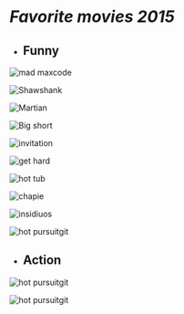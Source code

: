 # *Favorite movies 2015*
  +  ## Funny



![mad maxcode](https://upload.wikimedia.org/wikipedia/en/9/9e/Captain_America_The_Winter_Soldier_poster.jpg)


  ![Shawshank](https://upload.wikimedia.org/wikipedia/en/d/d2/Sin-City-A-Dame-to-Kill-For-teaser-poster.jpg)


  ![Martian](https://upload.wikimedia.org/wikipedia/en/a/a2/13_Hours_poster.png)

  ![Big short](https://upload.wikimedia.org/wikipedia/en/1/11/Ghost_in_the_Shell_%282017_film%29.png)

  ![invitation](https://upload.wikimedia.org/wikipedia/en/3/34/Kong_Skull_Island_poster.jpg)

  ![get hard](https://upload.wikimedia.org/wikipedia/en/e/ed/Wonder_Woman_%282017_film%29.jpg)

  ![hot tub](https://upload.wikimedia.org/wikipedia/en/e/e6/Overlord2018Poster.jpg)

  ![chapie](https://upload.wikimedia.org/wikipedia/en/a/af/Star_Wars_The_Rise_of_Skywalker_poster.jpg)

  ![insidiuos](https://upload.wikimedia.org/wikipedia/en/2/2e/Inception_%282010%29_theatrical_poster.jpg)

  ![hot pursuitgit](https://upload.wikimedia.org/wikipedia/en/6/6f/Machete_poster.jpg)

  + ## Action

  ![hot pursuitgit](https://upload.wikimedia.org/wikipedia/en/9/98/John_Wick_TeaserPoster.jpg)

![hot pursuitgit](https://upload.wikimedia.org/wikipedia/en/1/10/American_Sniper_poster.jpg)




  



  